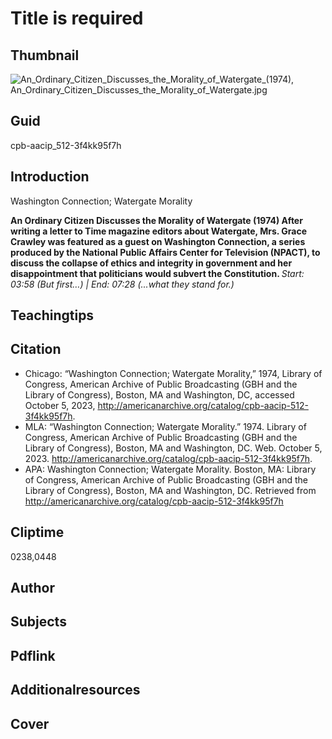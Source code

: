 # Title is required

## Thumbnail

![An_Ordinary_Citizen_Discusses_the_Morality_of_Watergate_(1974), An_Ordinary_Citizen_Discusses_the_Morality_of_Watergate.jpg](https://s3.amazonaws.com/americanarchive.org/primary_source_sets/An_Ordinary_Citizen_Discusses_the_Morality_of_Watergate.jpg "An_Ordinary_Citizen_Discusses_the_Morality_of_Watergate_(1974)")

## Guid
cpb-aacip_512-3f4kk95f7h

## Introduction

Washington Connection; Watergate Morality

<b> An Ordinary Citizen Discusses the Morality of Watergate (1974) </b>
<b> After writing a letter to Time magazine editors about Watergate, Mrs. Grace Crawley was featured as a guest on Washington Connection, a series produced by the National Public Affairs Center for Television (NPACT), to discuss the collapse of ethics and integrity in government and her disappointment that politicians would subvert the Constitution. </b>
<i> Start: 03:58 (But first…) | End: 07:28 (...what they stand for.) </i>

## Teachingtips

## Citation

- Chicago: “Washington Connection; Watergate Morality,” 1974, Library of Congress, American Archive of Public Broadcasting (GBH and the Library of Congress), Boston, MA and Washington, DC, accessed October 5, 2023, http://americanarchive.org/catalog/cpb-aacip-512-3f4kk95f7h.
- MLA: “Washington Connection; Watergate Morality.” 1974. Library of Congress, American Archive of Public Broadcasting (GBH and the Library of Congress), Boston, MA and Washington, DC. Web. October 5, 2023. <http://americanarchive.org/catalog/cpb-aacip-512-3f4kk95f7h>.
- APA: Washington Connection; Watergate Morality. Boston, MA: Library of Congress, American Archive of Public Broadcasting (GBH and the Library of Congress), Boston, MA and Washington, DC. Retrieved from http://americanarchive.org/catalog/cpb-aacip-512-3f4kk95f7h


## Cliptime

0238,0448

## Author
## Subjects
## Pdflink
## Additionalresources
## Cover
